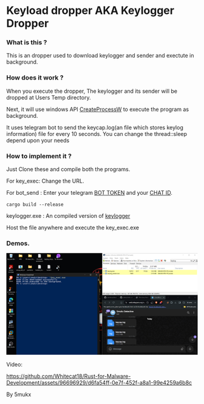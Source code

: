 # Keyload dropper AKA Keylogger Dropper

### What is this ?

This is an dropper used to download keylogger and sender and exectute in background. 

### How does it work ?

When you execute the dropper, The keylogger and its sender will be dropped at Users Temp directory. 

Next, it will use windows API [CreateProcessW](https://learn.microsoft.com/en-us/windows/win32/api/processthreadsapi/nf-processthreadsapi-createprocessw) to execute the program as background.

It uses telegram bot to send the keycap.log(an file which stores keylog information) file for every 10 seconds. You can change the thread::sleep depend upon your needs 

### How to implement it ?

Just Clone these and compile both the programs. 

For key_exec: Change the URL.

For bot_send : Enter your telegram [BOT TOKEN](https://www.cytron.io/tutorial/how-to-create-a-telegram-bot-get-the-api-key-and-chat-id) and your [CHAT ID](https://www.alphr.com/find-chat-id-telegram/).

```
cargo build --release
```
keylogger.exe : An compiled version of [keylogger](https://github.com/Whitecat18/Rust-for-Malware-Development/tree/main/keylogger)

Host the file anywhere and execute the key_exec.exe

### Demos.

![exection](./pic/pic1.png)

Video: 

https://github.com/Whitecat18/Rust-for-Malware-Development/assets/96696929/d6fa54ff-0e7f-452f-a8a1-99e4259a6b8c





By 5mukx
